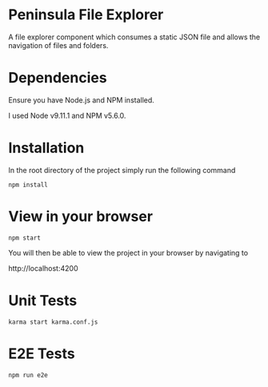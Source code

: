 # Peninsula File Explorer

A file explorer component which consumes a static JSON file and allows the navigation of files and folders.

# Dependencies

Ensure you have Node.js and NPM installed.

I used Node v9.11.1 and NPM v5.6.0.

# Installation

In the root directory of the project simply run the following command

````
npm install
````

# View in your browser

````
npm start
````

You will then be able to view the project in your browser by navigating to

http://localhost:4200

# Unit Tests

```
karma start karma.conf.js
```

# E2E Tests

```
npm run e2e
```
